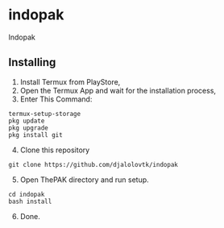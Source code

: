 # indopak
Indopak
## Installing
1. Install Termux from PlayStore,
2. Open the Termux App and wait for the installation process,
3. Enter This Command:
```
termux-setup-storage
pkg update
pkg upgrade
pkg install git
```
4. Clone this repository
```
git clone https://github.com/djalolovtk/indopak
```
5. Open ThePAK directory and run setup.
```
cd indopak
bash install
```
6. Done.
